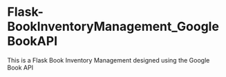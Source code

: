 # Flask-BookInventoryManagement_GoogleBookAPI
This is a Flask Book Inventory Management designed using the Google Book API
